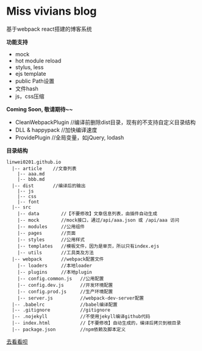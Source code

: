 # Miss vivians blog

基于webpack react搭建的博客系统

**功能支持**
- mock
- hot module reload
- stylus, less
- ejs template
- public Path设置
- 文件hash
- js，css压缩

**Coming Soon, 敬请期待~~**
- CleanWebpackPlugin  //编译前删除dist目录，现有的不支持自定义目录结构
- DLL & happypack     //加快编译速度
- ProvidePlugin       //全局变量，如jQuery, lodash

**目录结构**

```
linwei0201.github.io
  |-- article    //文章列表
    |-- aaa.md
    |-- bbb.md
  |-- dist       //编译后的输出
    |-- js
    |-- css
    |-- font
  |-- src
    |-- data        //【不要修改】文章信息列表，由插件自动生成
    |-- mock        //mock接口，通过/api/aaa.json 或 /api/aaa 访问
    |-- modules     //公用组件
    |-- pages       //页面
    |-- styles      //公用样式
    |-- templates   //模板文件，因为是单页，所以只有index.ejs
    |-- utils       //工具类及方法
  |-- webpack       //webpack配置文件
    |-- loaders     //本地loader
    |-- plugins     //本地plugin
    |-- config.common.js   //公用配置
    |-- config.dev.js      //开发环境配置
    |-- config.prod.js     //生产环境配置
    |-- server.js          //webpack-dev-server配置
  |-- .babelrc             //babel编译配置
  |-- .gitignore           //gitignore
  |-- .nojekyll            //不使用jekyll编译github代码
  |-- index.html           //【不要修改】自动生成的，编译后拷贝到根目录
  |-- package.json         //npm依赖及脚本定义
```

[去看看呗](http://missweiweian.com)